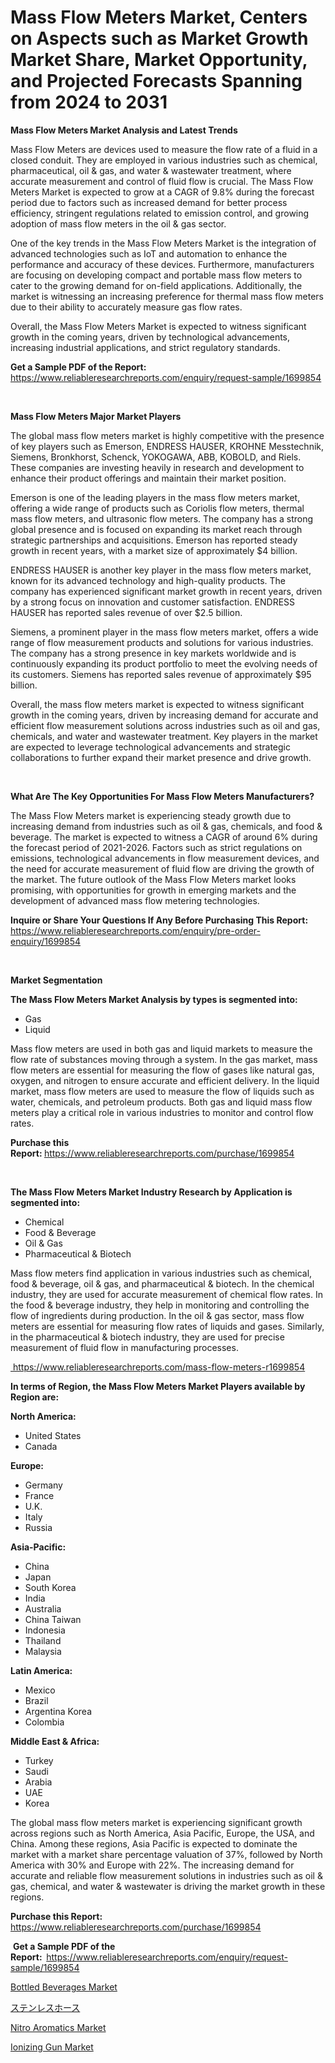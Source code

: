 <p><h1>Mass Flow Meters Market, Centers on Aspects such as Market Growth Market Share, Market Opportunity, and Projected Forecasts Spanning from 2024 to 2031</h1></p><p><strong>Mass Flow Meters Market Analysis and Latest Trends</strong></p>
<p><p>Mass Flow Meters are devices used to measure the flow rate of a fluid in a closed conduit. They are employed in various industries such as chemical, pharmaceutical, oil & gas, and water & wastewater treatment, where accurate measurement and control of fluid flow is crucial. The Mass Flow Meters Market is expected to grow at a CAGR of 9.8% during the forecast period due to factors such as increased demand for better process efficiency, stringent regulations related to emission control, and growing adoption of mass flow meters in the oil & gas sector.</p><p>One of the key trends in the Mass Flow Meters Market is the integration of advanced technologies such as IoT and automation to enhance the performance and accuracy of these devices. Furthermore, manufacturers are focusing on developing compact and portable mass flow meters to cater to the growing demand for on-field applications. Additionally, the market is witnessing an increasing preference for thermal mass flow meters due to their ability to accurately measure gas flow rates.</p><p>Overall, the Mass Flow Meters Market is expected to witness significant growth in the coming years, driven by technological advancements, increasing industrial applications, and strict regulatory standards.</p></p>
<p><strong>Get a Sample PDF of the Report:&nbsp;</strong> <a href="https://www.reliableresearchreports.com/enquiry/request-sample/1699854">https://www.reliableresearchreports.com/enquiry/request-sample/1699854</a></p>
<p>&nbsp;</p>
<p><strong>Mass Flow Meters Major Market Players</strong></p>
<p><p>The global mass flow meters market is highly competitive with the presence of key players such as Emerson, ENDRESS HAUSER, KROHNE Messtechnik, Siemens, Bronkhorst, Schenck, YOKOGAWA, ABB, KOBOLD, and Riels. These companies are investing heavily in research and development to enhance their product offerings and maintain their market position.</p><p>Emerson is one of the leading players in the mass flow meters market, offering a wide range of products such as Coriolis flow meters, thermal mass flow meters, and ultrasonic flow meters. The company has a strong global presence and is focused on expanding its market reach through strategic partnerships and acquisitions. Emerson has reported steady growth in recent years, with a market size of approximately $4 billion.</p><p>ENDRESS HAUSER is another key player in the mass flow meters market, known for its advanced technology and high-quality products. The company has experienced significant market growth in recent years, driven by a strong focus on innovation and customer satisfaction. ENDRESS HAUSER has reported sales revenue of over $2.5 billion.</p><p>Siemens, a prominent player in the mass flow meters market, offers a wide range of flow measurement products and solutions for various industries. The company has a strong presence in key markets worldwide and is continuously expanding its product portfolio to meet the evolving needs of its customers. Siemens has reported sales revenue of approximately $95 billion.</p><p>Overall, the mass flow meters market is expected to witness significant growth in the coming years, driven by increasing demand for accurate and efficient flow measurement solutions across industries such as oil and gas, chemicals, and water and wastewater treatment. Key players in the market are expected to leverage technological advancements and strategic collaborations to further expand their market presence and drive growth.</p></p>
<p>&nbsp;</p>
<p><strong>What Are The Key Opportunities For Mass Flow Meters Manufacturers?</strong></p>
<p><p>The Mass Flow Meters market is experiencing steady growth due to increasing demand from industries such as oil & gas, chemicals, and food & beverage. The market is expected to witness a CAGR of around 6% during the forecast period of 2021-2026. Factors such as strict regulations on emissions, technological advancements in flow measurement devices, and the need for accurate measurement of fluid flow are driving the growth of the market. The future outlook of the Mass Flow Meters market looks promising, with opportunities for growth in emerging markets and the development of advanced mass flow metering technologies.</p></p>
<p><strong>Inquire or Share Your Questions If Any Before Purchasing This Report:</strong> <a href="https://www.reliableresearchreports.com/enquiry/pre-order-enquiry/1699854">https://www.reliableresearchreports.com/enquiry/pre-order-enquiry/1699854</a></p>
<p>&nbsp;</p>
<p><strong>Market Segmentation</strong></p>
<p><strong>The Mass Flow Meters Market Analysis by types is segmented into:</strong></p>
<p><ul><li>Gas</li><li>Liquid</li></ul></p>
<p><p>Mass flow meters are used in both gas and liquid markets to measure the flow rate of substances moving through a system. In the gas market, mass flow meters are essential for measuring the flow of gases like natural gas, oxygen, and nitrogen to ensure accurate and efficient delivery. In the liquid market, mass flow meters are used to measure the flow of liquids such as water, chemicals, and petroleum products. Both gas and liquid mass flow meters play a critical role in various industries to monitor and control flow rates.</p></p>
<p><strong>Purchase this Report:&nbsp;</strong><a href="https://www.reliableresearchreports.com/purchase/1699854">https://www.reliableresearchreports.com/purchase/1699854</a></p>
<p>&nbsp;</p>
<p><strong>The Mass Flow Meters Market Industry Research by Application is segmented into:</strong></p>
<p><ul><li>Chemical</li><li>Food & Beverage</li><li>Oil & Gas</li><li>Pharmaceutical & Biotech</li></ul></p>
<p><p>Mass flow meters find application in various industries such as chemical, food & beverage, oil & gas, and pharmaceutical & biotech. In the chemical industry, they are used for accurate measurement of chemical flow rates. In the food & beverage industry, they help in monitoring and controlling the flow of ingredients during production. In the oil & gas sector, mass flow meters are essential for measuring flow rates of liquids and gases. Similarly, in the pharmaceutical & biotech industry, they are used for precise measurement of fluid flow in manufacturing processes.</p></p>
<p><a href="https://www.reliableresearchreports.com/mass-flow-meters-r1699854">&nbsp;https://www.reliableresearchreports.com/mass-flow-meters-r1699854</a></p>
<p><strong>In terms of Region, the Mass Flow Meters Market Players available by Region are:</strong></p>
<p>
    <p> <strong> North America: </strong>
        <ul>
            <li>United States</li>
            <li>Canada</li>
        </ul>
        </p> 
    <p> <strong> Europe: </strong>
        <ul>
            <li>Germany</li>
            <li>France</li>
            <li>U.K.</li>
            <li>Italy</li>
            <li>Russia</li>
        </ul>
        </p> 
    <p> <strong> Asia-Pacific: </strong>
        <ul>
            <li>China</li>
            <li>Japan</li>
            <li>South Korea</li>
            <li>India</li>
            <li>Australia</li>
            <li>China Taiwan</li>
            <li>Indonesia</li>
            <li>Thailand</li>
            <li>Malaysia</li>
        </ul>
        </p> 
    <p> <strong> Latin America: </strong>
        <ul>
            <li>Mexico</li>
            <li>Brazil</li>
            <li>Argentina Korea</li>
            <li>Colombia</li>
        </ul>
        </p> 
    <p> <strong> Middle East & Africa: </strong>
        <ul>
            <li>Turkey</li>
            <li>Saudi</li>
            <li>Arabia</li>
            <li>UAE</li>
            <li>Korea</li>
        </ul>
    </p>
    </p>
<p><p>The global mass flow meters market is experiencing significant growth across regions such as North America, Asia Pacific, Europe, the USA, and China. Among these regions, Asia Pacific is expected to dominate the market with a market share percentage valuation of 37%, followed by North America with 30% and Europe with 22%. The increasing demand for accurate and reliable flow measurement solutions in industries such as oil & gas, chemical, and water & wastewater is driving the market growth in these regions.</p></p>
<p><strong>Purchase this Report: </strong><a href="https://www.reliableresearchreports.com/purchase/1699854">https://www.reliableresearchreports.com/purchase/1699854</a></p>
<p>&nbsp;<strong>Get a Sample PDF of the Report:&nbsp;&nbsp;</strong><a href="https://www.reliableresearchreports.com/enquiry/request-sample/1699854">https://www.reliableresearchreports.com/enquiry/request-sample/1699854</a></p>
<p><strong></strong></p>
<p><p><a href="https://www.linkedin.com/pulse/bottled-beverages-market-exploring-share-trends-future-growth-a9qsf">Bottled Beverages Market</a></p><p><a href="https://github.com/MacyOrn/Market-Research-Report-List-1/blob/main/959409365915.md">ステンレスホース</a></p><p><a href="https://www.linkedin.com/pulse/nitro-aromatics-market-analysis-its-cagr-segmentation-global-industry-typhf">Nitro Aromatics Market</a></p><p><a href="https://github.com/kathiaseamanalvaradovlprc2h/Market-Research-Report-List-2/blob/main/ionizing-gun-market.md">Ionizing Gun Market</a></p></p>